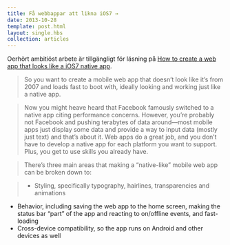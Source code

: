 ```yaml
---
title: Få webbappar att likna iOS7 →
date: 2013-10-28
template: post.html
layout: single.hbs
collection: articles
---
```

Oerhört ambitiöst arbete är tillgängligt för läsning på [How to create a web app that looks like a iOS7 native app](http://mir.aculo.us/2013/09/16/how-to-create-a-web-app-that-looks-like-a-ios7-native-app-part-1/).

> So you want to create a mobile web app that doesn’t look like it’s from 2007 and loads fast to boot with, ideally looking and working just like a native app.

> Now you might heave heard that Facebook famously switched to a native app citing performance concerns. However, you’re probably not Facebook and pushing terabytes of data around—most mobile apps just display some data and provide a way to input data (mostly just text) and that’s about it. Web apps do a great job, and you don’t have to develop a native app for each platform you want to support. Plus, you get to use skills you already have.

> There’s three main areas that making a “native-like” mobile web app can be broken down to:

> * Styling, specifically typography, hairlines, transparencies and animations
* Behavior, including saving the web app to the home screen, making the status bar “part” of the app and reacting to on/offline events, and fast-loading
* Cross-device compatibility, so the app runs on Android and other devices as well